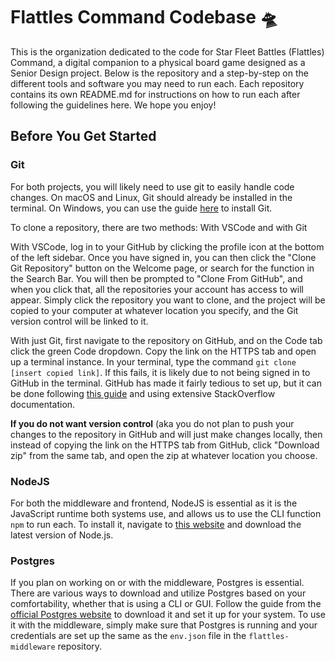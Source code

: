 # Flattles Command Codebase 🛸

This is the organization dedicated to the code for Star Fleet Battles (Flattles) Command, a digital companion to a physical board game designed as a Senior Design project. Below is the repository and a step-by-step on the different tools and software you may need to run each. Each repository contains its own README.md for instructions on how to run each after following the guidelines here. We hope you enjoy!

## Before You Get Started
### Git
For both projects, you will likely need to use git to easily handle code changes. On macOS and Linux, Git should already be installed in the terminal. On Windows, you can use the guide [here](https://git-scm.com/book/en/v2/Getting-Started-Installing-Git) to install Git.

To clone a repository, there are two methods: With VSCode and with Git

With VSCode, log in to your GitHub by clicking the profile icon at the bottom of the left sidebar. Once you have signed in, you can then click the "Clone Git Repository" button on the Welcome page, or search for the function in the Search Bar. You will then be prompted to "Clone From GitHub", and when you click that, all the repositories your account has access to will appear. Simply click the repository you want to clone, and the project will be copied to your computer at whatever location you specify, and the Git version control will be linked to it.

With just Git, first navigate to the repository on GitHub, and on the Code tab click the green Code dropdown. Copy the link on the HTTPS tab and open up a terminal instance. In your terminal, type the command `git clone [insert copied link]`. If this fails, it is likely due to not being signed in to GitHub in the terminal. GitHub has made it fairly tedious to set up, but it can be done following [this guide](https://docs.github.com/en/authentication/keeping-your-account-and-data-secure/managing-your-personal-access-tokens) and using extensive StackOverflow documentation.

**If you do not want version control** (aka you do not plan to push your changes to the repository in GitHub and will just make changes locally, then instead of copying the link on the HTTPS tab from GitHub, click "Download zip" from the same tab, and open the zip at whatever location you choose.

### NodeJS
For both the middleware and frontend, NodeJS is essential as it is the JavaScript runtime both systems use, and allows us to use the CLI function `npm` to run each. To install it, navigate to [this website](https://nodejs.org/en) and download the latest version of Node.js.

### Postgres
If you plan on working on or with the middleware, Postgres is essential. There are various ways to download and utilize Postgres based on your comfortability, whether that is using a CLI or GUI.
Follow the guide from the [official Postgres website](https://www.postgresql.org/download/) to download it and set it up for your system. To use it with the middleware, simply make sure that Postgres is running and your credentials are set up the same as the `env.json` file in the `flattles-middleware` repository.

